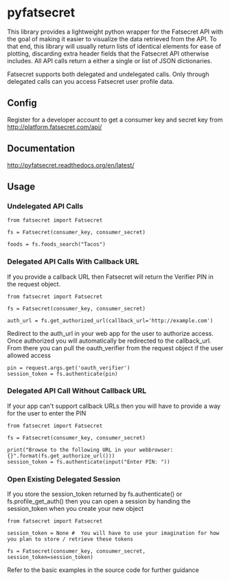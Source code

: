 pyfatsecret
===========

This library provides a lightweight python wrapper for the Fatsecret API with the goal of making it easier to visualize 
the data retrieved from the API. To that end, this library will usually return lists of identical elements for ease of 
plotting, discarding extra header fields that the Fatsecret API otherwise includes. All API calls return a either a 
single or list of JSON dictionaries.

Fatsecret supports both delegated and undelegated calls. Only through delegated calls can you access Fatsecret user
profile data.

Config
------

Register for a developer account to get a consumer key and secret key from http://platform.fatsecret.com/api/

Documentation
-------------
http://pyfatsecret.readthedocs.org/en/latest/

Usage
-----

### Undelegated API Calls

    from fatsecret import Fatsecret

    fs = Fatsecret(consumer_key, consumer_secret)

    foods = fs.foods_search("Tacos")

### Delegated API Calls With Callback URL

If you provide a callback URL then Fatsecret will return the Verifier PIN in the request object.

    from fatsecret import Fatsecret
    
    fs = Fatsecret(consumer_key, consumer_secret)
    
    auth_url = fs.get_authorized_url(callback_url='http://example.com')
    
Redirect to the auth_url in your web app for the user to authorize access. Once authorized
you will automatically be redirected to the callback_url. From there you can pull the oauth_verifier
from the request object if the user allowed access
    
    pin = request.args.get('oauth_verifier')
    session_token = fs.authenticate(pin)
    
### Delegated API Call Without Callback URL
If your app can't support callback URLs then you will have to provide a way for the user to enter the PIN

    from fatsecret import Fatsecret
    
    fs = Fatsecret(consumer_key, consumer_secret)
    
    print("Browse to the following URL in your webbrowser: {}".format(fs.get_authorize_url()))
    session_token = fs.authenticate(input("Enter PIN: "))
    
    
### Open Existing Delegated Session
If you store the session_token returned by fs.authenticate() or fs.profile_get_auth() then you can open a session by
handing the session_token when you create your new object

    from fatsecret import Fatsecret
    
    session_token = None #  You will have to use your imagination for how you plan to store / retrieve these tokens
    
    fs = Fatsecret(consumer_key, consumer_secret, session_token=session_token)
    
Refer to the basic examples in the source code for further guidance